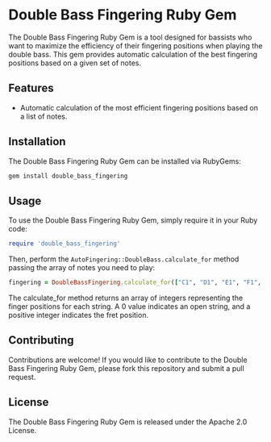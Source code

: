# Double Bass Fingering Ruby Gem

The Double Bass Fingering Ruby Gem is a tool designed for bassists who want to maximize the efficiency of their fingering positions when playing the double bass. This gem provides automatic calculation of the best fingering positions based on a given set of notes.

## Features

* Automatic calculation of the most efficient fingering positions based on a list of notes.

## Installation

The Double Bass Fingering Ruby Gem can be installed via RubyGems:

```sh
gem install double_bass_fingering
```

## Usage

To use the Double Bass Fingering Ruby Gem, simply require it in your Ruby code:

```ruby
require 'double_bass_fingering'
```

Then, perform the `AutoFingering::DoubleBass.calculate_for` method passing the array of notes you need to play:

```ruby
fingering = DoubleBassFingering.calculate_for(["C1", "D1", "E1", "F1", "G1", "A1", "B1", "C2"]) # => [2, 0, 1, 2, 0, 1, 2, 4]
```

The calculate_for method returns an array of integers representing the finger positions for each string. A 0 value indicates an open string, and a positive integer indicates the fret position.

## Contributing

Contributions are welcome! If you would like to contribute to the Double Bass Fingering Ruby Gem, please fork this repository and submit a pull request.

## License

The Double Bass Fingering Ruby Gem is released under the Apache 2.0 License.
